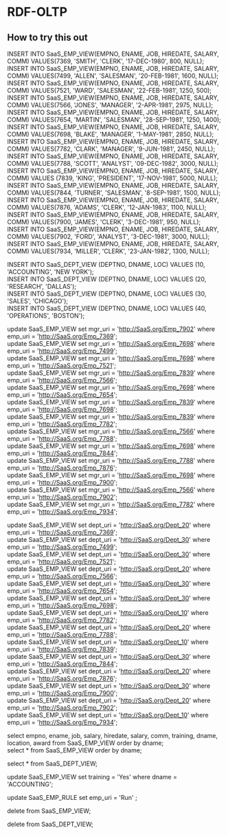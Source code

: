 # RDF-OLTP
## How to try this out

INSERT INTO SaaS_EMP_VIEW(EMPNO, ENAME, JOB, HIREDATE, SALARY, COMM) VALUES(7369, 'SMITH',  'CLERK',    '17-DEC-1980',  800, NULL);  
INSERT INTO SaaS_EMP_VIEW(EMPNO, ENAME, JOB, HIREDATE, SALARY, COMM) VALUES(7499, 'ALLEN',  'SALESMAN', '20-FEB-1981', 1600, NULL);  
INSERT INTO SaaS_EMP_VIEW(EMPNO, ENAME, JOB, HIREDATE, SALARY, COMM) VALUES(7521, 'WARD',   'SALESMAN', '22-FEB-1981', 1250,  500);  
INSERT INTO SaaS_EMP_VIEW(EMPNO, ENAME, JOB, HIREDATE, SALARY, COMM) VALUES(7566, 'JONES',  'MANAGER',  '2-APR-1981',  2975, NULL);  
INSERT INTO SaaS_EMP_VIEW(EMPNO, ENAME, JOB, HIREDATE, SALARY, COMM) VALUES(7654, 'MARTIN', 'SALESMAN', '28-SEP-1981', 1250, 1400);  
INSERT INTO SaaS_EMP_VIEW(EMPNO, ENAME, JOB, HIREDATE, SALARY, COMM) VALUES(7698, 'BLAKE',  'MANAGER',  '1-MAY-1981',  2850, NULL);  
INSERT INTO SaaS_EMP_VIEW(EMPNO, ENAME, JOB, HIREDATE, SALARY, COMM) VALUES(7782, 'CLARK',  'MANAGER',  '9-JUN-1981',  2450, NULL);  
INSERT INTO SaaS_EMP_VIEW(EMPNO, ENAME, JOB, HIREDATE, SALARY, COMM) VALUES(7788, 'SCOTT',  'ANALYST',  '09-DEC-1982', 3000, NULL);  
INSERT INTO SaaS_EMP_VIEW(EMPNO, ENAME, JOB, HIREDATE, SALARY, COMM) VALUES (7839, 'KING',   'PRESIDENT', '17-NOV-1981', 5000, NULL);  
INSERT INTO SaaS_EMP_VIEW(EMPNO, ENAME, JOB, HIREDATE, SALARY, COMM) VALUES(7844, 'TURNER', 'SALESMAN', '8-SEP-1981',  1500, NULL);  
INSERT INTO SaaS_EMP_VIEW(EMPNO, ENAME, JOB, HIREDATE, SALARY, COMM) VALUES(7876, 'ADAMS',  'CLERK',    '12-JAN-1983', 1100, NULL);  
INSERT INTO SaaS_EMP_VIEW(EMPNO, ENAME, JOB, HIREDATE, SALARY, COMM) VALUES(7900, 'JAMES',  'CLERK',    '3-DEC-1981',   950, NULL);  
INSERT INTO SaaS_EMP_VIEW(EMPNO, ENAME, JOB, HIREDATE, SALARY, COMM) VALUES(7902, 'FORD',   'ANALYST',  '3-DEC-1981',  3000, NULL);  
INSERT INTO SaaS_EMP_VIEW(EMPNO, ENAME, JOB, HIREDATE, SALARY, COMM) VALUES(7934, 'MILLER', 'CLERK',    '23-JAN-1982', 1300, NULL);  

INSERT INTO SaaS_DEPT_VIEW (DEPTNO, DNAME, LOC) VALUES (10, 'ACCOUNTING', 'NEW YORK');  
INSERT INTO SaaS_DEPT_VIEW (DEPTNO, DNAME, LOC) VALUES (20, 'RESEARCH',   'DALLAS');  
INSERT INTO SaaS_DEPT_VIEW (DEPTNO, DNAME, LOC) VALUES (30, 'SALES',      'CHICAGO');  
INSERT INTO SaaS_DEPT_VIEW (DEPTNO, DNAME, LOC) VALUES (40, 'OPERATIONS', 'BOSTON');  

update SaaS_EMP_VIEW set mgr_uri = '<http://SaaS.org/Emp_7902>' where emp_uri = 'http://SaaS.org/Emp_7369';  
update SaaS_EMP_VIEW set mgr_uri = '<http://SaaS.org/Emp_7698>' where emp_uri = 'http://SaaS.org/Emp_7499';  
update SaaS_EMP_VIEW set mgr_uri = '<http://SaaS.org/Emp_7698>' where emp_uri = 'http://SaaS.org/Emp_7521';  
update SaaS_EMP_VIEW set mgr_uri = '<http://SaaS.org/Emp_7839>' where emp_uri = 'http://SaaS.org/Emp_7566';   
update SaaS_EMP_VIEW set mgr_uri = '<http://SaaS.org/Emp_7698>' where emp_uri = 'http://SaaS.org/Emp_7654';  
update SaaS_EMP_VIEW set mgr_uri = '<http://SaaS.org/Emp_7839>' where emp_uri = 'http://SaaS.org/Emp_7698';   
update SaaS_EMP_VIEW set mgr_uri = '<http://SaaS.org/Emp_7839>' where emp_uri = 'http://SaaS.org/Emp_7782';   
update SaaS_EMP_VIEW set mgr_uri = '<http://SaaS.org/Emp_7566>' where emp_uri = 'http://SaaS.org/Emp_7788';  
update SaaS_EMP_VIEW set mgr_uri = '<http://SaaS.org/Emp_7698>' where emp_uri = 'http://SaaS.org/Emp_7844';   
update SaaS_EMP_VIEW set mgr_uri = '<http://SaaS.org/Emp_7788>' where emp_uri = 'http://SaaS.org/Emp_7876';      
update SaaS_EMP_VIEW set mgr_uri = '<http://SaaS.org/Emp_7698>' where emp_uri = 'http://SaaS.org/Emp_7900';       
update SaaS_EMP_VIEW set mgr_uri = '<http://SaaS.org/Emp_7566>' where emp_uri = 'http://SaaS.org/Emp_7902';    
update SaaS_EMP_VIEW set mgr_uri = '<http://SaaS.org/Emp_7782>' where emp_uri = 'http://SaaS.org/Emp_7934';    

update SaaS_EMP_VIEW set dept_uri = '<http://SaaS.org/Dept_20>' where emp_uri = 'http://SaaS.org/Emp_7369';  
update SaaS_EMP_VIEW set dept_uri = '<http://SaaS.org/Dept_30>' where emp_uri = 'http://SaaS.org/Emp_7499';  
update SaaS_EMP_VIEW set dept_uri = '<http://SaaS.org/Dept_30>' where emp_uri = 'http://SaaS.org/Emp_7521';  
update SaaS_EMP_VIEW set dept_uri = '<http://SaaS.org/Dept_20>' where emp_uri = 'http://SaaS.org/Emp_7566';   
update SaaS_EMP_VIEW set dept_uri = '<http://SaaS.org/Dept_30>' where emp_uri = 'http://SaaS.org/Emp_7654';  
update SaaS_EMP_VIEW set dept_uri = '<http://SaaS.org/Dept_30>' where emp_uri = 'http://SaaS.org/Emp_7698';     
update SaaS_EMP_VIEW set dept_uri = '<http://SaaS.org/Dept_10>' where emp_uri = 'http://SaaS.org/Emp_7782';     
update SaaS_EMP_VIEW set dept_uri = '<http://SaaS.org/Dept_20>' where emp_uri = 'http://SaaS.org/Emp_7788';      
update SaaS_EMP_VIEW set dept_uri = '<http://SaaS.org/Dept_10>' where emp_uri = 'http://SaaS.org/Emp_7839';   
update SaaS_EMP_VIEW set dept_uri = '<http://SaaS.org/Dept_30>' where emp_uri = 'http://SaaS.org/Emp_7844';   
update SaaS_EMP_VIEW set dept_uri = '<http://SaaS.org/Dept_20>' where emp_uri = 'http://SaaS.org/Emp_7876';      
update SaaS_EMP_VIEW set dept_uri = '<http://SaaS.org/Dept_30>' where emp_uri = 'http://SaaS.org/Emp_7900';       
update SaaS_EMP_VIEW set dept_uri = '<http://SaaS.org/Dept_20>' where emp_uri = 'http://SaaS.org/Emp_7902';    
update SaaS_EMP_VIEW set dept_uri = '<http://SaaS.org/Dept_10>' where emp_uri = 'http://SaaS.org/Emp_7934';  

select empno, ename, job, salary, hiredate, salary, comm, training, dname, location, award from SaaS_EMP_VIEW order by dname;  
select * from SaaS_EMP_VIEW order by dname;   

select * from SaaS_DEPT_VIEW;  

update SaaS_EMP_VIEW set training = 'Yes' where dname = 'ACCOUNTING';  

update SaaS_EMP_RULE set emp_uri = 'Run' ;  

delete from SaaS_EMP_VIEW;  

delete from SaaS_DEPT_VIEW;  
